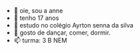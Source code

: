 - 👋 oie, sou a anne 
- 👀 tenho 17 anos
- 🌱 estudo no colégio Ayrton senna da silva 
- 💞️ gosto de dançar, comer, dormir.
- 📫 turma: 3 B NEM


<!---
annegabi05/annegabi05 is a ✨ special ✨ repository because its `README.md` (this file) appears on your GitHub profile.
You can click the Preview link to take a look at your changes.
--->
